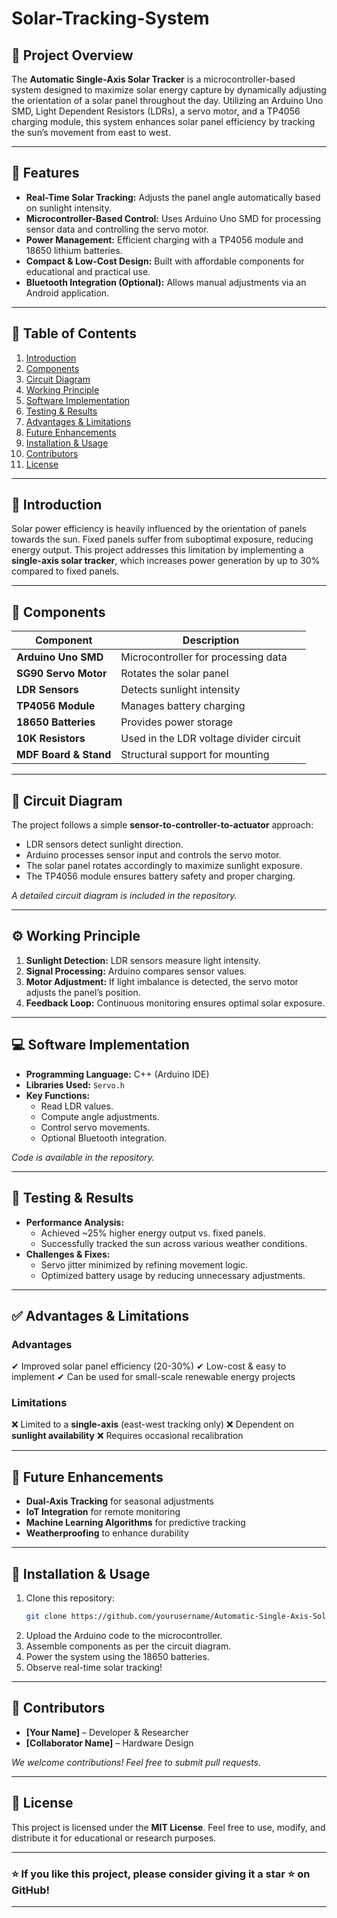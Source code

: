 # Solar-Tracking-System

## 📌 Project Overview
The **Automatic Single-Axis Solar Tracker** is a microcontroller-based system designed to maximize solar energy capture by dynamically adjusting the orientation of a solar panel throughout the day. Utilizing an Arduino Uno SMD, Light Dependent Resistors (LDRs), a servo motor, and a TP4056 charging module, this system enhances solar panel efficiency by tracking the sun’s movement from east to west.

---

## 🌟 Features
- **Real-Time Solar Tracking:** Adjusts the panel angle automatically based on sunlight intensity.
- **Microcontroller-Based Control:** Uses Arduino Uno SMD for processing sensor data and controlling the servo motor.
- **Power Management:** Efficient charging with a TP4056 module and 18650 lithium batteries.
- **Compact & Low-Cost Design:** Built with affordable components for educational and practical use.
- **Bluetooth Integration (Optional):** Allows manual adjustments via an Android application.

---

## 📜 Table of Contents
1. [Introduction](#introduction)
2. [Components](#components)
3. [Circuit Diagram](#circuit-diagram)
4. [Working Principle](#working-principle)
5. [Software Implementation](#software-implementation)
6. [Testing & Results](#testing--results)
7. [Advantages & Limitations](#advantages--limitations)
8. [Future Enhancements](#future-enhancements)
9. [Installation & Usage](#installation--usage)
10. [Contributors](#contributors)
11. [License](#license)

---

## 🔎 Introduction
Solar power efficiency is heavily influenced by the orientation of panels towards the sun. Fixed panels suffer from suboptimal exposure, reducing energy output. This project addresses this limitation by implementing a **single-axis solar tracker**, which increases power generation by up to 30% compared to fixed panels.

---

## 🔩 Components
| Component               | Description                             |
|-------------------------|-----------------------------------------|
| **Arduino Uno SMD**    | Microcontroller for processing data    |
| **SG90 Servo Motor**   | Rotates the solar panel                |
| **LDR Sensors**        | Detects sunlight intensity             |
| **TP4056 Module**      | Manages battery charging               |
| **18650 Batteries**    | Provides power storage                 |
| **10K Resistors**      | Used in the LDR voltage divider circuit |
| **MDF Board & Stand**  | Structural support for mounting        |

---

## 🔧 Circuit Diagram
The project follows a simple **sensor-to-controller-to-actuator** approach:
- LDR sensors detect sunlight direction.
- Arduino processes sensor input and controls the servo motor.
- The solar panel rotates accordingly to maximize sunlight exposure.
- The TP4056 module ensures battery safety and proper charging.

_A detailed circuit diagram is included in the repository._

---

## ⚙️ Working Principle
1. **Sunlight Detection:** LDR sensors measure light intensity.
2. **Signal Processing:** Arduino compares sensor values.
3. **Motor Adjustment:** If light imbalance is detected, the servo motor adjusts the panel’s position.
4. **Feedback Loop:** Continuous monitoring ensures optimal solar exposure.

---

## 💻 Software Implementation
- **Programming Language:** C++ (Arduino IDE)
- **Libraries Used:** `Servo.h`
- **Key Functions:**
  - Read LDR values.
  - Compute angle adjustments.
  - Control servo movements.
  - Optional Bluetooth integration.

_Code is available in the repository._

---

## 🔬 Testing & Results
- **Performance Analysis:**
  - Achieved ~25% higher energy output vs. fixed panels.
  - Successfully tracked the sun across various weather conditions.
- **Challenges & Fixes:**
  - Servo jitter minimized by refining movement logic.
  - Optimized battery usage by reducing unnecessary adjustments.

---

## ✅ Advantages & Limitations
### Advantages
✔ Improved solar panel efficiency (20-30%)
✔ Low-cost & easy to implement
✔ Can be used for small-scale renewable energy projects

### Limitations
❌ Limited to a **single-axis** (east-west tracking only)
❌ Dependent on **sunlight availability**
❌ Requires occasional recalibration

---

## 🚀 Future Enhancements
- **Dual-Axis Tracking** for seasonal adjustments
- **IoT Integration** for remote monitoring
- **Machine Learning Algorithms** for predictive tracking
- **Weatherproofing** to enhance durability

---

## 📖 Installation & Usage
1. Clone this repository:
   ```bash
   git clone https://github.com/yourusername/Automatic-Single-Axis-Solar-Tracker.git
   ```
2. Upload the Arduino code to the microcontroller.
3. Assemble components as per the circuit diagram.
4. Power the system using the 18650 batteries.
5. Observe real-time solar tracking!

---

## 👥 Contributors
- **[Your Name]** – Developer & Researcher
- **[Collaborator Name]** – Hardware Design

_We welcome contributions! Feel free to submit pull requests._

---

## 📜 License
This project is licensed under the **MIT License**. Feel free to use, modify, and distribute it for educational or research purposes.

---

### ⭐ If you like this project, please consider giving it a **star ⭐** on GitHub!

---

